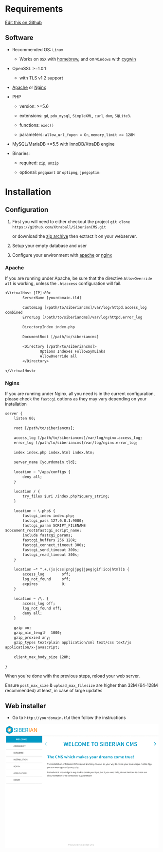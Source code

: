 # Requirements

[Edit this on Github](https://github.com/Xtraball/SiberianCMS-Doc/edit/master/docs/documentation.md)

## Software

* Recommended OS: `Linux`

    * Works on `OSX` with [homebrew](http://brew.sh/), and on `Windows` with [cygwin](https://www.cygwin.com/)
    
* OpenSSL >=1.0.1

    * with TLS v1.2 support

* [Apache](#apache) or [Nginx](#nginx)

* PHP

    * version: >=5.6
    
    * extensions: `gd`, `pdo_mysql`, `SimpleXML`, `curl`, `dom`, `SQLite3`.
    
    * functions: `exec()`
    
    * parameters: `allow_url_fopen = On`, `memory_limit >= 128M`

* MySQL/MariaDB >=5.5 with InnoDB/XtraDB engine

* Binaries: 

    * required: `zip`, `unzip`

    * optional: `pngquant` or `optipng`, `jpegoptim`

# Installation

## Configuration

1. First you will need to either checkout the project `git clone https://github.com/Xtraball/SiberianCMS.git`

    or download the [zip archive](https://github.com/Xtraball/SiberianCMS/archive/master.zip) then extract it on your webserver.

2. Setup your empty database and user

3. Configure your environment with [apache](#apache) or [nginx](#nginx)

### Apache

If you are running under Apache, be sure that the directive `AllowOverride all` is working, unless the `.htaccess` configuration will fail.

```
<VirtualHost [IP]:80>
        ServerName [yourdomain.tld]

		CustomLog [/path/to/siberiancms]/var/log/httpd.access_log combined
		ErrorLog [/path/to/siberiancms]/var/log/httpd.error_log

		DirectoryIndex index.php

        DocumentRoot [/path/to/siberiancms]

        <Directory [/path/to/siberiancms]>
                Options Indexes FollowSymLinks
                AllowOverride all
        </Directory>

</VirtualHost>
```


### Nginx

If you are running under Nginx, all you need is in the current configuration, 
please check the `fastcgi` options as they may vary depending on your installation

```
server {
    listen 80;

	root [/path/to/siberiancms];
		
	access_log [/path/to/siberiancms]/var/log/nginx.access_log;
	error_log [/path/to/siberiancms]/var/log/nginx.error_log;

	index index.php index.html index.htm;

	server_name [yourdomain.tld];
	
	location ~ ^/app/configs {
        deny all;
    }

	location / {
		try_files $uri /index.php?$query_string;
	}

	location ~ \.php$ {
		fastcgi_index index.php;
		fastcgi_pass 127.0.0.1:9000;
		fastcgi_param SCRIPT_FILENAME $document_root$fastcgi_script_name;
		include fastcgi_params;
		fastcgi_buffers 256 128k;
		fastcgi_connect_timeout 300s;
		fastcgi_send_timeout 300s;
		fastcgi_read_timeout 300s;
	}

    location ~* ^.+.(js|css|png|jpg|jpeg|gif|ico|html)$ {
		access_log        off;
		log_not_found     off;
		expires           0;
	}
	
	location ~ /\. {
		access_log off;
		log_not_found off;
		deny all;
	}

	gzip on;
	gzip_min_length  1000;
	gzip_proxied any;
	gzip_types text/plain application/xml text/css text/js application/x-javascript;
	
	client_max_body_size 128M;

}
```

When you're done with the previous steps, reload your web server.

Ensure `post_max_size` & `upload_max_filesize` are higher than 32M (64-128M recommended) at least, in case of large updates


## Web installer

* Go to `http://yourdomain.tld` then follow the instructions

![welcome](img/install-sae.gif)
